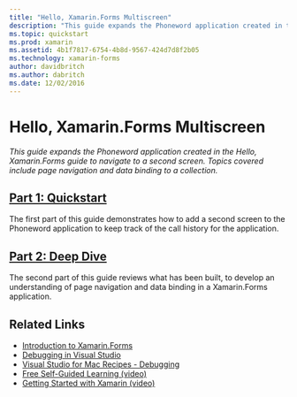 ```yaml
---
title: "Hello, Xamarin.Forms Multiscreen"
description: "This guide expands the Phoneword application created in the Hello, Xamarin.Forms guide to navigate to a second screen. Topics covered include page navigation and data binding to a collection."
ms.topic: quickstart
ms.prod: xamarin
ms.assetid: 4b1f7817-6754-4b8d-9567-424d7d8f2b05
ms.technology: xamarin-forms
author: davidbritch
ms.author: dabritch
ms.date: 12/02/2016
---
```


# Hello, Xamarin.Forms Multiscreen

_This guide expands the Phoneword application created in the Hello, Xamarin.Forms guide to navigate to a second screen. Topics covered include page navigation and data binding to a collection._

## [Part 1: Quickstart](~/xamarin-forms/get-started/hello-xamarin-forms-multiscreen/quickstart.md)

The first part of this guide demonstrates how to add a second screen to the Phoneword application to keep track of the call history for the application.

## [Part 2: Deep Dive](~/xamarin-forms/get-started/hello-xamarin-forms-multiscreen/deepdive.md)

The second part of this guide reviews what has been built, to develop an understanding of page navigation and data binding in a Xamarin.Forms application.


## Related Links

- [Introduction to Xamarin.Forms](~/xamarin-forms/get-started/introduction-to-xamarin-forms.md)
- [Debugging in Visual Studio](http://msdn.microsoft.com/library/k0k771bt%28v=vs.90%29.aspx)
- [Visual Studio for Mac Recipes - Debugging](https://developer.xamarin.com/recipes/cross-platform/ide/debugging/)
- [Free Self-Guided Learning (video)](https://university.xamarin.com/self-guided)
- [Getting Started with Xamarin (video)](https://developer.xamarin.com/videos/)
